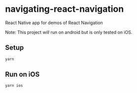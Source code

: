 # navigating-react-navigation
React Native app for demos of React Navigation

Note: This project *will* run on android but is only tested on iOS.

## Setup

```bash
yarn
```

## Run on iOS

```bash
yarn ios
```
